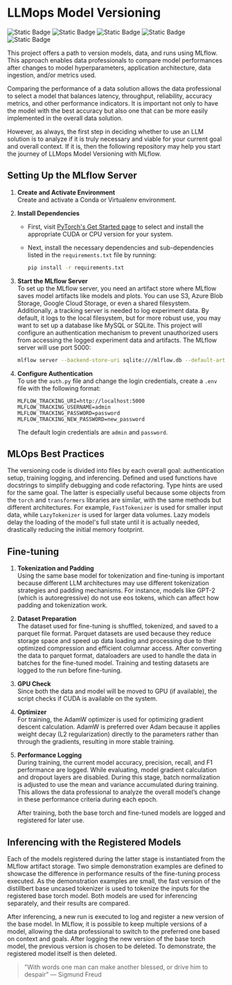 # LLMops Model Versioning
![Static Badge](https://img.shields.io/badge/Mlflow-%23ffffff?style=for-the-badge&logo=Mlflow&logoColor=black&labelColor=%230194E2&color=white)
![Static Badge](https://img.shields.io/badge/PyTorch-%23ffffff?style=for-the-badge&logo=PyTorch&logoColor=black&labelColor=%23EE4C2C&color=white)
![Static Badge](https://img.shields.io/badge/HuggingFace-%23ffffff?style=for-the-badge&logo=HuggingFace&logoColor=black&labelColor=%23FFD21E&color=white)
![Static Badge](https://img.shields.io/badge/Transformers-%23ffffff?style=for-the-badge&logo=HuggingFace&logoColor=black&labelColor=%23FFD21E&color=white)
![Static Badge](https://img.shields.io/badge/Typing-%23ffffff?style=for-the-badge&logo=Python&logoColor=black&labelColor=%233776AB&color=white)


This project offers a path to version models, data, and runs using MLflow. This approach enables data professionals to compare model performances after changes to model hyperparameters, application architecture, data ingestion, and/or metrics used.

Comparing the performance of a data solution allows the data professional to select a model that balances latency, throughput, reliability, accuracy metrics, and other performance indicators. It is important not only to have the model with the best accuracy but also one that can be more easily implemented in the overall data solution.

However, as always, the first step in deciding whether to use an LLM solution is to analyze if it is truly necessary and viable for your current goal and overall context. If it is, then the following repository may help you start the journey of LLMops Model Versioning with MLflow.

## Setting Up the MLflow Server

1. **Create and Activate Environment**  
   Create and activate a Conda or Virtualenv environment.

2. **Install Dependencies**

   - First, visit [PyTorch's Get Started page](https://pytorch.org/get-started/locally/) to select and install the appropriate CUDA or CPU version for your system.

   - Next, install the necessary dependencies and sub-dependencies listed in the `requirements.txt` file by running:
     ```bash
     pip install -r requirements.txt
     ```

3. **Start the MLflow Server**  
   To set up the MLflow server, you need an artifact store where MLflow saves model artifacts like models and plots. You can use S3, Azure Blob Storage, Google Cloud Storage, or even a shared filesystem. Additionally, a tracking server is needed to log experiment data. By default, it logs to the local filesystem, but for more robust use, you may want to set up a database like MySQL or SQLite. This project will configure an authentication mechanism to prevent unauthorized users from accessing the logged experiment data and artifacts. The MLflow server will use port 5000:
   ```bash
   mlflow server --backend-store-uri sqlite:///mlflow.db --default-artifact-root ./mlflow-artifacts --app-name basic-auth --port 5000
   ```

4. **Configure Authentication**  
   To use the `auth.py` file and change the login credentials, create a `.env` file with the following format:
   ```env
   MLFLOW_TRACKING_URI=http://localhost:5000
   MLFLOW_TRACKING_USERNAME=admin
   MLFLOW_TRACKING_PASSWORD=password
   MLFLOW_TRACKING_NEW_PASSWORD=new_password
   ```
   The default login credentials are `admin` and `password`.

## MLOps Best Practices

The versioning code is divided into files by each overall goal: authentication setup, training logging, and inferencing. Defined and used functions have docstrings to simplify debugging and code refactoring. Type hints are used for the same goal. The latter is especially useful because some objects from the `torch` and `transformers` libraries are similar, with the same methods but different architectures. For example, `FastTokenizer` is used for smaller input data, while `LazyTokenizer` is used for larger data volumes. Lazy models delay the loading of the model's full state until it is actually needed, drastically reducing the initial memory footprint.

## Fine-tuning

1. **Tokenization and Padding**  
   Using the same base model for tokenization and fine-tuning is important because different LLM architectures may use different tokenization strategies and padding mechanisms. For instance, models like GPT-2 (which is autoregressive) do not use eos tokens, which can affect how padding and tokenization work.

2. **Dataset Preparation**  
   The dataset used for fine-tuning is shuffled, tokenized, and saved to a parquet file format. Parquet datasets are used because they reduce storage space and speed up data loading and processing due to their optimized compression and efficient columnar access. After converting the data to parquet format, dataloaders are used to handle the data in batches for the fine-tuned model. Training and testing datasets are logged to the run before fine-tuning.

3. **GPU Check**  
   Since both the data and model will be moved to GPU (if available), the script checks if CUDA is available on the system.

4. **Optimizer**  
   For training, the AdamW optimizer is used for optimizing gradient descent calculation. AdamW is preferred over Adam because it applies weight decay (L2 regularization) directly to the parameters rather than through the gradients, resulting in more stable training.

5. **Performance Logging**  
   During training, the current model accuracy, precision, recall, and F1 performance are logged. While evaluating, model gradient calculation and dropout layers are disabled. During this stage, batch normalization is adjusted to use the mean and variance accumulated during training. This allows the data professional to analyze the overall model’s change in these performance criteria during each epoch.

   After training, both the base torch and fine-tuned models are logged and registered for later use.

## Inferencing with the Registered Models

Each of the models registered during the latter stage is instantiated from the MLflow artifact storage. Two simple demonstration examples are defined to showcase the difference in performance results of the fine-tuning process executed. As the demonstration examples are small, the fast version of the distillbert base uncased tokenizer is used to tokenize the inputs for the registered base torch model. Both models are used for inferencing separately, and their results are compared.

After inferencing, a new run is executed to log and register a new version of the base model. In MLflow, it is possible to keep multiple versions of a model, allowing the data professional to switch to the preferred one based on context and goals. After logging the new version of the base torch model, the previous version is chosen to be deleted. To demonstrate, the registered model itself is then deleted.

> "With words one man can make another blessed, or drive him to despair" 
> — Sigmund Freud

